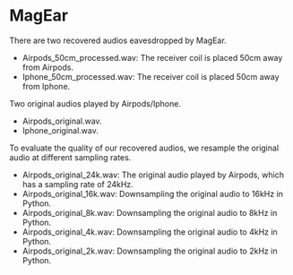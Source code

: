 # MagEar
There are two recovered audios eavesdropped by MagEar.
* Airpods_50cm_processed.wav: The receiver coil is placed 50cm away from Airpods.
* Iphone_50cm_processed.wav: The receiver coil is placed 50cm away from Iphone.

Two original audios played by Airpods/Iphone.
* Airpods_original.wav.
* Iphone_original.wav.

To evaluate the quality of our recovered audios, we resample the original audio at different sampling rates.
* Airpods_original_24k.wav: The original audio played by Airpods, which has a sampling rate of 24kHz.
* Airpods_original_16k.wav: Downsampling the original audio to 16kHz in Python.
* Airpods_original_8k.wav: Downsampling the original audio to 8kHz in Python.
* Airpods_original_4k.wav: Downsampling the original audio to 4kHz in Python.
* Airpods_original_2k.wav: Downsampling the original audio to 2kHz in Python.
